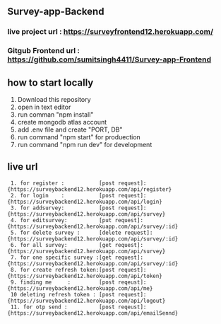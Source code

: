 ## Survey-app-Backend

### live project url : https://surveyfrontend12.herokuapp.com/
### Gitgub Frontend url  : https://github.com/sumitsingh4411/Survey-app-Frontend



## how to start locally

  1. Download this repository
  2. open in text editor
  3. run comman "npm install"
  4. create mongodb atlas account
  5. add .env file and create "PORT, DB"
  6. run command "npm start" for produection
  7. run command "npm run dev" for development





## live url 
   
     1. for register :           [post request]:{https://surveybackend12.herokuapp.com/api/register}
     2. for login    :           [post request]:{https://surveybackend12.herokuapp.com/api/login}
     3. for addsurvey:           [post request]:{https://surveybackend12.herokuapp.com/api/survey}
     4. for editsurvey:          [put request]:{https://surveybackend12.herokuapp.com/api/survey/:id}
     5. for delete survey :      [delete request]:{https://surveybackend12.herokuapp.com/api/survey/:id}
     6. for all survey:          [get request]:{https://surveybackend12.herokuapp.com/api/survey}
     7. for one specific survey :[get request]:{https://surveybackend12.herokuapp.com/api/survey/:id}
     8. for create refresh token:[post request]:{https://surveybackend12.herokuapp.com/api/token}
     9. finding me     :         [post reqeust]:{https://surveybackend12.herokuapp.com/api/me}
     10 deleting refresh token : [post request]:{https://surveybackend12.herokuapp.com/api/logout}
     11. for otp send :          [post reqeust]:{https://surveybackend12.herokuapp.com/api/emailSennd}
